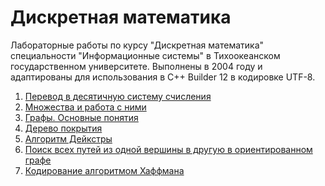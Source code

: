 # Дискретная математика

Лабораторные работы по курсу "Дискретная математика" специальности "Информационные системы" в Тихоокеанском государственном университете.
Выполнены в 2004 году и адаптированы для использования в C++ Builder 12 в кодировке UTF-8.

1. [Перевод в десятичную систему счисления](lab1/var2/lab1.md)
2. [Множества и работа с ними](lab2/var22/lab2.md)
3. [Графы. Основные понятия](lab3/lab3.md)
4. [Дерево покрытия](lab4/lab4.md)
5. [Алгоритм Дейкстры](lab5/lab5.md)
6. [Поиск всех путей из одной вершины в другую в ориентированном графе](lab6/lab6.md)
7. [Кодирование алгоритмом Хаффмана](lab7/var2/lab1.md)